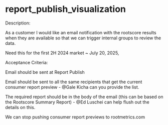 # report_publish_visualization
Description:

As a customer I would like an email notification with the rootscore results when they are available so that we can trigger internal groups to review the data.

Need this for the first 2H 2024 market ~ July 20, 2025,

Acceptance Criteria:

Email should be sent at Report Publish

Email should be sent to all the same recipients that get the current consumer report preview - @Gale Kicha can you provide the list.

The required report should be in the body of the email (this can be based on the Rootscore Summary Report) - @Ed Luschei can help flush out the details on this.

We can stop pushing consumer report previews to rootmetrics.com
